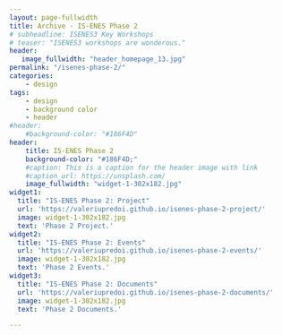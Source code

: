 ```yaml
---
layout: page-fullwidth
title: Archive - IS-ENES Phase 2
# subheadline: ISENES3 Key Workshops
# teaser: "ISENES3 workshops are wonderous."
header:
   image_fullwidth: "header_homepage_13.jpg"
permalink: "/isenes-phase-2/"
categories:
    - design
tags:
    - design
    - background color
    - header
#header:
    #background-color: "#186F4D"
header:
    title: IS-ENES Phase 2
    background-color: "#186F4D;"
    #caption: This is a caption for the header image with link
    #caption_url: https://unsplash.com/
    image_fullwidth: "widget-1-302x182.jpg"
widget1:
  title: "IS-ENES Phase 2: Project"
  url: 'https://valeriupredoi.github.io/isenes-phase-2-project/'
  image: widget-1-302x182.jpg
  text: 'Phase 2 Project.'
widget2:
  title: "IS-ENES Phase 2: Events"
  url: 'https://valeriupredoi.github.io/isenes-phase-2-events/'
  image: widget-1-302x182.jpg
  text: 'Phase 2 Events.'
widget3:
  title: "IS-ENES Phase 2: Documents"
  url: 'https://valeriupredoi.github.io/isenes-phase-2-documents/'
  image: widget-1-302x182.jpg
  text: 'Phase 2 Documents.'

---
```


